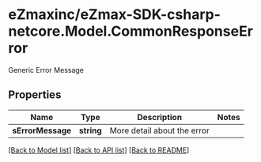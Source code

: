 # eZmaxinc/eZmax-SDK-csharp-netcore.Model.CommonResponseError
Generic Error Message

## Properties

Name | Type | Description | Notes
------------ | ------------- | ------------- | -------------
**sErrorMessage** | **string** | More detail about the error | 

[[Back to Model list]](../README.md#documentation-for-models) [[Back to API list]](../README.md#documentation-for-api-endpoints) [[Back to README]](../README.md)

